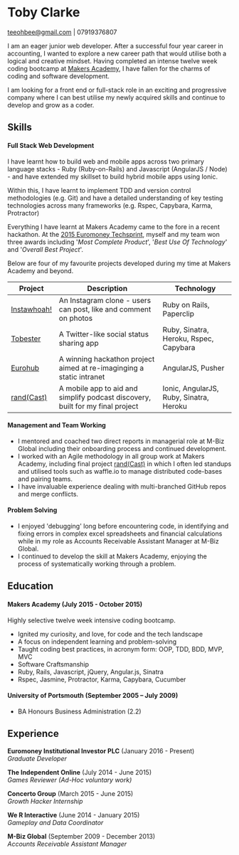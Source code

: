 # Toby Clarke
teeohbee@gmail.com | 07919376807

I am an eager junior web developer. After a successful four year career in accounting, I wanted to explore a new career path that would utilise both a logical and creative mindset. Having completed an intense twelve week coding bootcamp at [Makers Academy](http://www.makersacademy.com/), I have fallen for the charms of coding and software development.

I am looking for a front end or full-stack role in an exciting and progressive company where I can best utilise my newly acquired skills and continue to develop and grow as a coder.

## Skills

#### Full Stack Web Development

I have learnt how to build web and mobile apps across two primary language stacks - Ruby (Ruby-on-Rails) and Javascript (AngularJS / Node) - and have extended my skillset to build hybrid mobile apps using Ionic.

Within this, I have learnt to implement TDD and version control methodologies (e.g. Git) and have a detailed understanding of key testing technologies across many frameworks (e.g. Rspec, Capybara, Karma, Protractor)

Everything I have learnt at Makers Academy came to the fore in a recent hackathon. At the [2015 Euromoney Techsprint](http://graduates.euromoneyplc.com/techsprint-2015/), myself and my team won three awards including '_Most Complete Product_', '_Best Use Of Technology_' and '_Overall Best Project_'.

Below are four of my favourite projects developed during my time at Makers Academy and beyond.

| Project  | Description  | Technology  |
|---|---|---|
| [Instawhoah!](https://github.com/Teeohbee/instagram-challenge) | An Instagram clone - users can post, like and comment on photos  | Ruby on Rails, Paperclip  |
| [Tobester](https://github.com/Teeohbee/chitter-challenge)  | A Twitter-like social status sharing app  | Ruby, Sinatra, Heroku, Rspec, Capybara  |
| [Eurohub](https://github.com/emily-jane/EuroHub)  |  A winning hackathon project aimed at re-imaginging a static intranet | AngularJS, Pusher  |
| [rand(Cast)](https://github.com/ShuflCast/randCast)  | A mobile app to aid and simplify podcast discovery, built for my final project  | Ionic, AngularJS, Ruby, Sinatra, Heroku  |

#### Management and Team Working
- I mentored and coached two direct reports in managerial role at M-Biz Global including their onboarding process and continued development.
- I worked with an Agile methodology in all group work at Makers Academy, including final project [rand(Cast)](https://github.com/ShuflCast/randCast) in which I often led standups and utilised tools such as waffle.io to manage distributed code-bases and pairing teams.
- I have invaluable experience dealing with multi-branched GitHub repos and merge conflicts.

#### Problem Solving
- I enjoyed 'debugging' long before encountering code, in identifying and fixing errors in complex excel spreadsheets and financial calculations while in my role as Accounts Receivable Assistant Manager at M-Biz Global.
- I continued to develop the skill at Makers Academy, enjoying the process of systematically working through a problem.

## Education

#### Makers Academy (July 2015 - October 2015)
Highly selective twelve week intensive coding bootcamp.

- Ignited my curiosity, and love, for code and the tech landscape
- A focus on independent learning and problem-solving
- Taught coding best practices, in acronym form: OOP, TDD, BDD, MVP, MVC
- Software Craftsmanship
- Ruby, Rails, Javascript, jQuery, Angular.js, Sinatra
- Rspec, Jasmine, Protractor, Karma, Capybara, Cucumber

#### University of Portsmouth (September 2005 – July 2009)

* BA Honours Business Administration (2.2)

## Experience

**Euromoney Institutional Investor PLC** (January 2016 - Present)  
*Graduate Developer*

**The Independent Online** (July 2014 - June 2015)  
*Games Reviewer (Ad-Hoc voluntary work)*

**Concerto Group** (March 2015 - June 2015)   
*Growth Hacker Internship*

**We R Interactive** (June 2014 - January 2015)   
*Gameplay and Data Coordinator*

**M-Biz Global** (September 2009 - December 2013)    
*Accounts Receivable Assistant Manager*  
